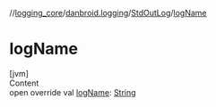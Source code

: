 //[logging_core](../../../index.md)/[danbroid.logging](../index.md)/[StdOutLog](index.md)/[logName](log-name.md)



# logName  
[jvm]  
Content  
open override val [logName](log-name.md): [String](https://kotlinlang.org/api/latest/jvm/stdlib/kotlin/-string/index.html)  



